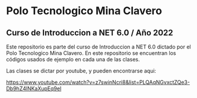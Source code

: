 # Polo Tecnologico Mina Clavero
## Curso de Introduccion a NET 6.0 / Año 2022

Este repositorio es parte del curso de Introduccion a NET 6.0 dictado por el Polo Tecnologico Mina Clavero.
En este repositorio se encuentran los códigos usados de ejemplo en cada una de las clases.

Las clases se dictar por youtube, y pueden encontrarse aqui:

https://www.youtube.com/watch?v=z7swinNcri8&list=PLQAqNGvxctZQe3-Db9hZ4lNKaXupEq9el

